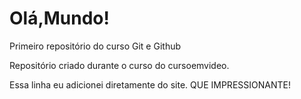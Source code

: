 # Olá,Mundo!
 Primeiro repositório do curso Git e Github

 Repositório criado durante o curso do cursoemvideo.

Essa linha eu adicionei diretamente do site. QUE IMPRESSIONANTE!

